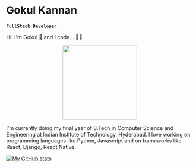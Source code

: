 # Gokul Kannan
**`FullStack Developer`**

Hi! I'm Gokul 👋 and I code... 🧑‍💻

<div align="center">
  <img src=https://media.giphy.com/media/qgQUggAC3Pfv687qPC/giphy.gif width="200" />
</div>

I'm currently doing my final year of B.Tech in Computer Science and Engineering at Indian Institute of Technology, Hyderabad. I love working on programming languages like Python, Javascript and on frameworks like React, Django, React Native. 

[![My GitHub stats](https://github-readme-stats.vercel.app/api?username=gokulgk-9402)](https://github.com/anuraghazra/github-readme-stats)
